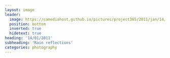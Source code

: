```yaml
---
layout: image
leader:
  image: https://camediahost.github.io/pictures/project365/2011/jan/14/140111.jpg
  position: bottom
  inverted: true
  hidetext: true
heading: '14/01/2011'
subheading: 'Rain reflections'
categories: photography
---
```


